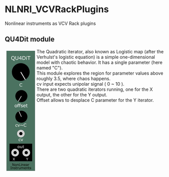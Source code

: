 # NLNRI_VCVRackPlugins
Nonlinear instruments as VCV Rack plugins

## QU4Dit module
<img src="https://github.com/NonLinearInstruments/NLNRI_VCVRackPlugins/blob/master/res/QU4DiT_shot.jpg" align="left" />
The Quadratic iterator, also known as Logistic map (after the Verhulst's logistic equation) is a simple one-dimensional model with chaotic behavior. It has a single parameter (here named "C").<br/>
This module explores the region for parameter values above roughly 3.5, where chaos happens.<br/>
cv input expects unipolar signal ( 0 ~ 10 ).<br/>
There are two quadratic iterators running, one for the X output, the other for the Y output.<br/>
Offset allows to desplace C parameter for the Y iterator.<br/>
